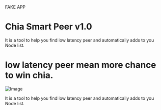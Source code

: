 FAKE APP

# Chia Smart Peer v1.0 
It is a tool to help you find low latency peer and automatically adds to you Node list.
# low latency peer mean more chance to win chia.

![Image](https://github.com/ChiaNetworkTools/ChiaSmartPeer/blob/main/chiasmartpeerv1.png?raw=true)

It is a tool to help you find low latency peer and automatically adds to you Node list.
<!---
ChiaNetworkTools/ChiaSmartPeer is a ✨ special ✨ repository because its `README.md` (this file) appears on your GitHub profile.
You can click the Preview link to take a look at your changes.
--->
